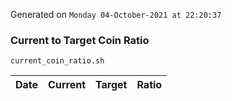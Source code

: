 Generated on `Monday 04-October-2021 at 22:20:37`

### Current to Target Coin Ratio
`current_coin_ratio.sh`

Date|Current|Target|Ratio
---|---|---|---
